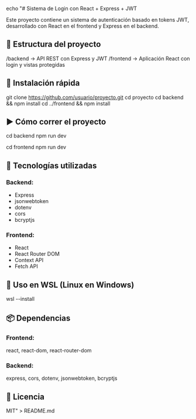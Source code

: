 echo "# Sistema de Login con React + Express + JWT

Este proyecto contiene un sistema de autenticación basado en tokens JWT, desarrollado con React en el frontend y Express en el backend.

## 📁 Estructura del proyecto

/backend   → API REST con Express y JWT
/frontend  → Aplicación React con login y vistas protegidas

## 🚀 Instalación rápida

git clone https://github.com/usuario/proyecto.git
cd proyecto
cd backend && npm install
cd ../frontend && npm install

## ▶️ Cómo correr el proyecto

cd backend
npm run dev

cd frontend
npm run dev

## 🔐 Tecnologías utilizadas

### Backend:
- Express
- jsonwebtoken
- dotenv
- cors
- bcryptjs

### Frontend:
- React
- React Router DOM
- Context API
- Fetch API

## 🐧 Uso en WSL (Linux en Windows)

wsl --install

## 📦 Dependencias

### Frontend:
react, react-dom, react-router-dom

### Backend:
express, cors, dotenv, jsonwebtoken, bcryptjs

## 📜 Licencia

MIT" > README.md
